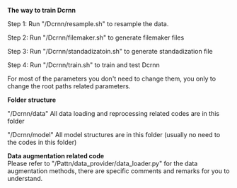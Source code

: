 **The way to train Dcrnn**

Step 1: Run "/Dcrnn/resample.sh" to resample the data.

Step 2: Run "/Dcrnn/filemaker.sh" to generate filemaker files

Step 3: Run "/Dcrnn/standadizatoin.sh" to generate standadization file

Step 4: Run "/Dcrnn/train.sh" to train and test Dcrnn

For most of the parameters you don't need to change them, you only to change the root paths related parameters. 

**Folder structure**

"/Dcrnn/data" All data loading and reprocessing related codes are in this folder

"/Dcrnn/model" All model structures are in this folder (usually no need to the codes in this folder)

**Data augmentation related code**  
Please refer to "/Pattn/data_provider/data_loader.py" for the data augmentation methods, there are specific comments and remarks for you to understand.
